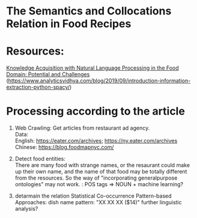 # The Semantics and Collocations Relation in Food Recipes

# Resources:
[Knowledge Acquisition with Natural Language Processing in the Food Domain: Potential and Challenges](https://projet.liris.cnrs.fr/cwc/cwc2012/cwc2012_submission_1.pdf)
(https://www.analyticsvidhya.com/blog/2019/09/introduction-information-extraction-python-spacy/)

# Processing according to the article

1. Web Crawling: Get articles from restaurant ad agency.  
Data:  
  English: https://eater.com/archives; https://ny.eater.com/archives  
  Chinese: https://blog.foodmapnyc.com/  


2. Detect food entities:  
There are many food with strange names, or the resaurant could make up their own name, and the name of that food may be totally different from the resources. So the way of "incorporating generalpurpose ontologies" may not work.
: POS tags => NOUN + machine learning?




3. detarmain the relation
  Statistical Co-occurrence
  Pattern-based Approaches:
    dish name pattern: "XX XX XX ($14)"
  further linguistic analysis?

